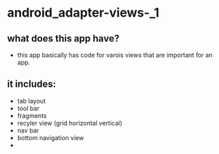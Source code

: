 # android_adapter-views-_1

## what does this app have?

* this app basically has code for varois views that are important for an app.
## it includes:
* tab layout
* tool bar
* fragments
* recyler view (grid horizontal vertical)
* nav bar
* bottom navigation view
* 
